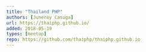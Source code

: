 ```yaml
---
title: "Thailand PHP"
authors: [Junerey Casuga]
url: https://thaiphp.github.io/
added: 2018-05-19
types: [meetup]
repo: https://github.com/thaiphp/thaiphp.github.io
---
```

